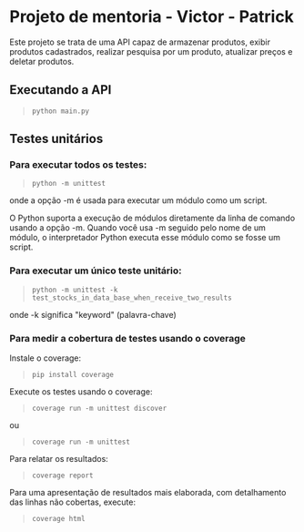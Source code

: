 # Projeto de mentoria - Victor - Patrick

Este projeto se trata de uma API capaz de armazenar produtos, exibir produtos cadastrados, realizar pesquisa por um produto, atualizar preços e deletar produtos.

## Executando a API
> `python main.py`

## Testes unitários
### Para executar todos os testes:
> `python -m unittest`

onde a opção -m é usada para executar um módulo como um script.

O Python suporta a execução de módulos diretamente da linha de comando usando a opção -m. Quando você usa -m seguido pelo nome de um módulo, o interpretador Python executa esse módulo como se fosse um script.


### Para executar um único teste unitário:
> `python -m unittest -k test_stocks_in_data_base_when_receive_two_results`

onde -k significa "keyword" (palavra-chave)

### Para medir a cobertura de testes usando o coverage

Instale o coverage:
> `pip install coverage` 

Execute os testes usando o coverage:
> `coverage run -m unittest discover`

ou

> `coverage run -m unittest`

Para relatar os resultados:

> `coverage report`

Para uma apresentação de resultados mais elaborada, com detalhamento das linhas não cobertas, execute:

> `coverage html`